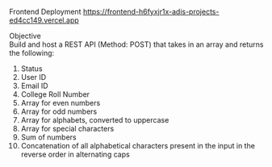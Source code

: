 Frontend Deployment
https://frontend-h6fyxjr1x-adis-projects-ed4cc149.vercel.app

Objective   
Build and host a REST API (Method: POST) that takes in an array and returns the 
following:  
1. Status  
2. User ID  
3. Email ID  
4. College Roll Number  
5. Array for even numbers  
6. Array for odd numbers  
7. Array for alphabets, converted to uppercase  
8. Array for special characters  
9. Sum of numbers  
10. Concatenation of all alphabetical characters present in the input in the reverse 
order in alternating caps
